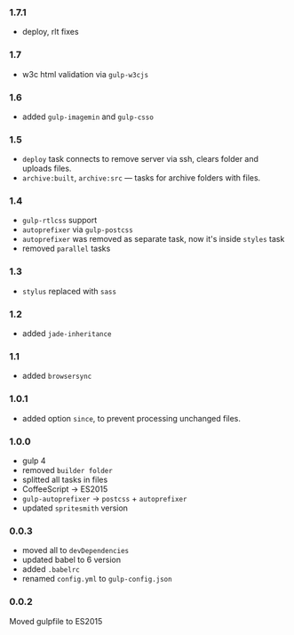 ### 1.7.1
- deploy, rlt fixes

### 1.7
- w3c html validation via `gulp-w3cjs`

### 1.6
- added `gulp-imagemin` and `gulp-csso`

### 1.5
- `deploy` task connects to remove server via ssh, clears folder and uploads files.
- `archive:built`, `archive:src` — tasks for archive folders with files.

### 1.4
- `gulp-rtlcss` support
- `autoprefixer` via `gulp-postcss`
- `autoprefixer` was removed as separate task, now it's inside `styles` task
- removed `parallel` tasks

### 1.3
- `stylus` replaced with `sass`

### 1.2
- added `jade-inheritance`

### 1.1
- added `browsersync`

### 1.0.1
- added option `since`, to prevent processing unchanged files.

### 1.0.0
- gulp 4
- removed `builder folder`
- splitted all tasks in files
- CoffeeScript -> ES2015
- `gulp-autoprefixer` -> `postcss` + `autoprefixer`
- updated `spritesmith` version

### 0.0.3
- moved all to `devDependencies`
- updated babel to 6 version
- added `.babelrc`
- renamed `config.yml` to `gulp-config.json`

### 0.0.2
Moved gulpfile to ES2015
